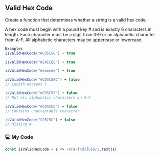 ## Valid Hex Code

Create a function that determines whether a string is a valid hex code.

A hex code must begin with a pound key # and is exactly 6 characters in length. Each character must be a digit from 0-9 or an alphabetic character from A-F. All alphabetic characters may be uppercase or lowercase.
```js
Examples
isValidHexCode("#CD5C5C") ➞ true

isValidHexCode("#EAECEE") ➞ true

isValidHexCode("#eaecee") ➞ true

isValidHexCode("#CD5C58C") ➞ false
// Length exceeds 6

isValidHexCode("#CD5C5Z") ➞ false
// Not all alphabetic characters in A-F

isValidHexCode("#CD5C&C") ➞ false
// Contains unacceptable character

isValidHexCode("CD5C5C") ➞ false
// Missing #
```
### :computer: My Code
```js
const isValidHexCode = s => /#[a-f\d]{6}$/i.test(s)
```
